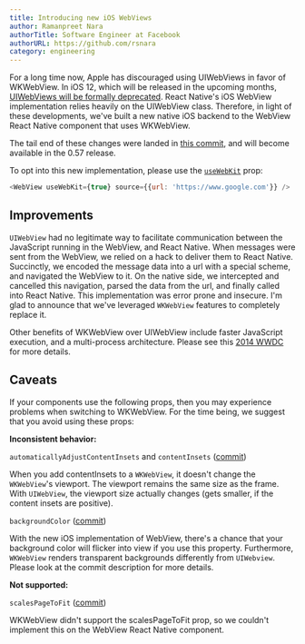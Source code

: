 ```yaml
---
title: Introducing new iOS WebViews
author: Ramanpreet Nara
authorTitle: Software Engineer at Facebook
authorURL: https://github.com/rsnara
category: engineering
---
```


For a long time now, Apple has discouraged using UIWebViews in favor of WKWebView. In iOS 12, which will be released in the upcoming months, [UIWebViews will be formally deprecated](https://developer.apple.com/videos/play/wwdc2018/234/?time=104). React Native's iOS WebView implementation relies heavily on the UIWebView class. Therefore, in light of these developments, we've built a new native iOS backend to the WebView React Native component that uses WKWebView.

The tail end of these changes were landed in [this commit](https://github.com/facebook/react-native/commit/33b353c97c31190439a22febbd3d2a9ead49d3c9), and will become available in the 0.57 release.

To opt into this new implementation, please use the [`useWebKit`](/docs/next/webview#usewebkit) prop:

```js
<WebView useWebKit={true} source={{url: 'https://www.google.com'}} />
```

## Improvements

`UIWebView` had no legitimate way to facilitate communication between the JavaScript running in the WebView, and React Native. When messages were sent from the WebView, we relied on a hack to deliver them to React Native. Succinctly, we encoded the message data into a url with a special scheme, and navigated the WebView to it. On the native side, we intercepted and cancelled this navigation, parsed the data from the url, and finally called into React Native. This implementation was error prone and insecure. I'm glad to announce that we've leveraged `WKWebView` features to completely replace it.

Other benefits of WKWebView over UIWebView include faster JavaScript execution, and a multi-process architecture. Please see this [2014 WWDC](https://developer.apple.com/videos/play/wwdc2014/206) for more details.

## Caveats

If your components use the following props, then you may experience problems when switching to WKWebView. For the time being, we suggest that you avoid using these props:

**Inconsistent behavior:**

`automaticallyAdjustContentInsets` and `contentInsets` ([commit](https://github.com/facebook/react-native/commit/bacfd9297657569006bab2b1f024ad1f289b1b27))

When you add contentInsets to a `WKWebView`, it doesn't change the `WKWebView`'s viewport. The viewport remains the same size as the frame. With `UIWebView`, the viewport size actually changes (gets smaller, if the content insets are positive).

`backgroundColor` ([commit](https://github.com/facebook/react-native/commit/215fa14efc2a817c7e038075163491c8d21526fd))

With the new iOS implementation of WebView, there's a chance that your background color will flicker into view if you use this property. Furthermore, `WKWebView` renders transparent backgrounds differently from `UIWebview`. Please look at the commit description for more details.

**Not supported:**

`scalesPageToFit` ([commit](https://github.com/facebook/react-native/commit/b18fddadfeae5512690a0a059a4fa80c864f43a3))

WKWebView didn't support the scalesPageToFit prop, so we couldn't implement this on the WebView React Native component.
